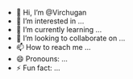 - 👋 Hi, I’m @Virchugan
- 👀 I’m interested in ...
- 🌱 I’m currently learning ...
- 💞️ I’m looking to collaborate on ...
- 📫 How to reach me ...
- 😄 Pronouns: ...
- ⚡ Fun fact: ...

<!---
Virchugan/Virchugan is a ✨ special ✨ repository because its `README.md` (this file) appears on your GitHub profile.
You can click the Preview link to take a look at your changes.
--->
